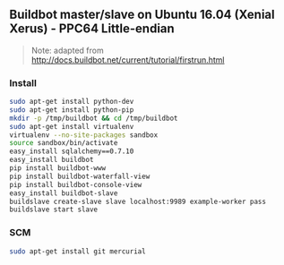 ## Buildbot master/slave on Ubuntu 16.04 (Xenial Xerus) - PPC64 Little-endian

> Note: adapted from http://docs.buildbot.net/current/tutorial/firstrun.html

### Install

```sh
sudo apt-get install python-dev
sudo apt-get install python-pip
mkdir -p /tmp/buildbot && cd /tmp/buildbot
sudo apt-get install virtualenv
virtualenv --no-site-packages sandbox
source sandbox/bin/activate
easy_install sqlalchemy==0.7.10
easy_install buildbot
pip install buildbot-www
pip install buildbot-waterfall-view
pip install buildbot-console-view
easy_install buildbot-slave
buildslave create-slave slave localhost:9989 example-worker pass
buildslave start slave
```

### SCM

```sh
sudo apt-get install git mercurial
```
